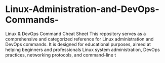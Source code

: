 # Linux-Administration-and-DevOps-Commands-
Linux &amp; DevOps Command Cheat Sheet This repository serves as a comprehensive and categorized reference for Linux administration and DevOps commands. It is designed for educational purposes, aimed at helping beginners and professionals Linux system administration, DevOps practices, networking protocols, and command-line t
